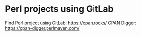 # Perl projects using GitLab


Find Perl project using GitLab: https://cpan.rocks/
CPAN Digger: https://cpan-digger.perlmaven.com/



